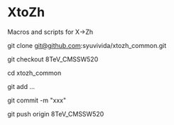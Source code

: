 XtoZh
=====
Macros and scripts for X->Zh

git clone git@github.com:syuvivida/xtozh_common.git

git checkout 8TeV_CMSSW520

cd xtozh_common

git add ...

git commit -m "xxx"

git push origin 8TeV_CMSSW520

